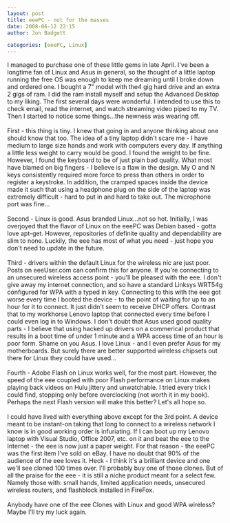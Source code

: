 ```yaml
---
layout: post
title: eeePC - not for the masses
date: 2008-06-12 22:15
author: Jon Badgett

categories: [eeePC, Linux]
---
```

I managed to purchase one of these little gems in late April.  I've been a longtime fan of Linux and Asus in general, so the thought of a little laptop running the free OS was enough to keep me dreaming until I broke down and ordered one.  I bought a 7" model with the4 gig hard drive and an extra 2 gigs of ram.  I did the ram install myself and setup the Advanced Desktop to my liking.  The first several days were wonderful.  I intended to use this to check email, read the internet, and watch streaming video piped to my TV.  Then I started to notice some things...the newness was wearing off.<br /><br />First - this thing is tiny.  I knew that going in and anyone thinking about one should know that too.  The idea of a tiny laptop didn't scare me - I have medium to large size hands and work with computers every day.  If anything a little less weight to carry would be good.  I found the weight to be fine.  However, I found the keyboard to be of just plain bad quality.  What most have blamed on big fingers - I believe is a flaw in the design.  My O and N keys consistently required more force to press than others in order to register a keystroke.  In addition, the cramped spaces inside the device made it such that using a headphone plug on the side of the laptop was extremely difficult - hard to put in and hard to take out.  The microphone port was fine...<br /><br />Second - Linux is good.  Asus branded Linux...not so hot.  Initially, I was overjoyed that the flavor of Linux on the eeePC was Debian based - gotta love apt-get.  However, repositories of definite quality and dependability are slim to none.  Luckily, the eee has most of what you need - just hope you don't need to update in the future.<br /><br />Third - drivers within the default Linux for the wireless nic are just poor.  Posts on eeeUser.com can confirm this for anyone.  If you're connecting to an unsecured wireless access point - you'll be pleased with the eee.  I don't give away my internet connection, and so have a standard Linksys WRT54g configured for WPA with a typed in key.  Connecting to this with the eee got worse every time I booted the device - to the point of waiting for up to an hour for it to connect.  It just didn't seem to receive DHCP offers.  Contrast that to my workhorse Lenovo laptop that connected every time before I could even log in to Windows.  I don't doubt that Asus used good quality parts - I believe that using hacked up drivers on a commerical product that results in a boot time of under 1 minute and a WPA access time of an hour is poor form.  Shame on you Asus.  I love Linux - and I even prefer Asus for my motherboards.  But surely there are better supported wireless chipsets out there for Linux they could have used...<br /><br />Fourth - Adobe Flash on Linux works well, for the most part.  However, the speed of the eee coupled with poor Flash performance on Linux makes playing back videos on Hulu jittery and unwatchable.  I tried every trick I could find, stopping only before overclocking (not worth it in my book).  Perhaps the next Flash version will make this better?  Let's all hope so.<br /><br />I could have lived with everything above except for the 3rd point.  A device meant to be instant-on taking that long to connect to a wireless network I know is in good working order is infuriating.  If I can boot up my Lenovo laptop with Visual Studio, Office 2007, etc. on it and beat the eee to the Internet - the eee is now just a paper weight.  For that reason - the eeePC was the first item I've sold on eBay.  I have no doubt that 90% of the audience of the eee loves it.  Heck - I think it's a brilliant device and one we'll see cloned 100 times over.  I'll probably buy one of those clones.  But of all the praise for the eee - it is still a niche product meant for a select few.  Namely those with:  small hands, limited application needs, unsecured wireless routers, and flashblock installed in FireFox.<br /><br />Anybody have one of the eee Clones with Linux and good WPA wireless?  Maybe I'll try my luck again.
